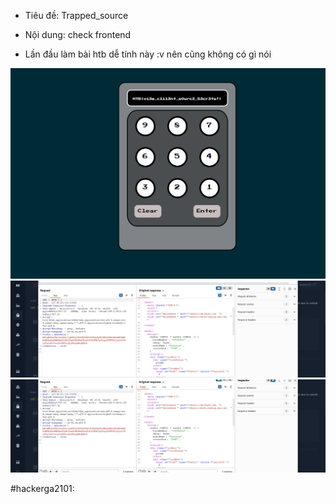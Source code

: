 - Tiêu đề: Trapped_source
- Nội dung: check frontend

- Lần đầu làm bài htb dễ tính này :v nên cũng không có gì nói 

![Alt text](<../image/11.1.png>)
![Alt text](<../image/11.2.png>)
![Alt text](<../image/11.3.png>)

#hackerga2101: